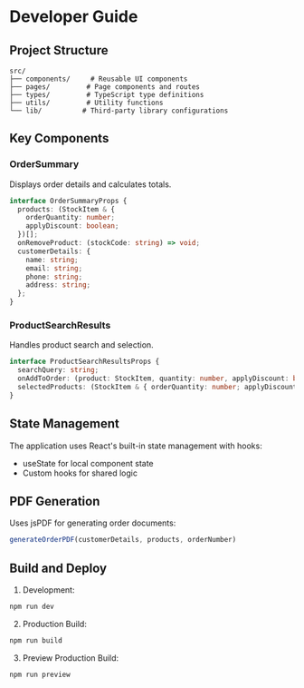 # Developer Guide

## Project Structure

```
src/
├── components/     # Reusable UI components
├── pages/         # Page components and routes
├── types/         # TypeScript type definitions
├── utils/         # Utility functions
└── lib/          # Third-party library configurations
```

## Key Components

### OrderSummary
Displays order details and calculates totals.
```typescript
interface OrderSummaryProps {
  products: (StockItem & { 
    orderQuantity: number;
    applyDiscount: boolean;
  })[];
  onRemoveProduct: (stockCode: string) => void;
  customerDetails: {
    name: string;
    email: string;
    phone: string;
    address: string;
  };
}
```

### ProductSearchResults
Handles product search and selection.
```typescript
interface ProductSearchResultsProps {
  searchQuery: string;
  onAddToOrder: (product: StockItem, quantity: number, applyDiscount: boolean) => void;
  selectedProducts: (StockItem & { orderQuantity: number; applyDiscount: boolean })[];
}
```

## State Management

The application uses React's built-in state management with hooks:
- useState for local component state
- Custom hooks for shared logic

## PDF Generation

Uses jsPDF for generating order documents:
```typescript
generateOrderPDF(customerDetails, products, orderNumber)
```

## Build and Deploy

1. Development:
```bash
npm run dev
```

2. Production Build:
```bash
npm run build
```

3. Preview Production Build:
```bash
npm run preview
```